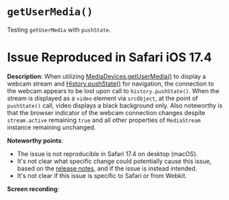 # `getUserMedia()`

Testing `getUserMedia` with `pushState`.

# Issue Reproduced in Safari iOS 17.4

**Description**:
When utilizing [MediaDevices.getUserMedia()](https://developer.mozilla.org/en-US/docs/Web/API/MediaDevices/getUserMedia) to display a webcam stream and [History.pushState()](https://developer.mozilla.org/en-US/docs/Web/API/History/pushState) for navigation, the connection to the webcam appears to be lost upon call to `history.pushState()`. When the stream is displayed as a `video` element via `srcObject`, at the point of `pushState()` call, video displays a black background only. Also noteworthy is that the browser indicator of the webcam connection changes despite `stream.active` remaining `true` and all other properties of `MediaStream` instance remaining unchanged.

**Noteworthy points**:

- The issue is not reproducible in Safari 17.4 on desktop (macOS).
- It's not clear what specific change could potentially cause this issue, based on the [release notes](https://developer.apple.com/documentation/safari-release-notes/safari-17_4-release-notes), and if the issue is instead intended.
- It's not clear if this issue is specific to Safari or from Webkit.

**Screen recording**:

